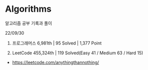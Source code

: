 # Algorithms

알고리즘 공부 기록과 풀이

22/09/30

1. 프로그래머스 6,981th | 95 Solved | 1,377 Point

2. LeetCode 455,324th | 119 Solved(Easy 41 / Medium 63 / Hard 15)
- https://leetcode.com/anythingthannothing/
